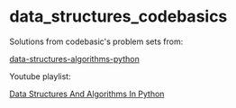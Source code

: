 # data_structures_codebasics
Solutions from codebasic's problem sets from:

[data-structures-algorithms-python](https://github.com/codebasics/data-structures-algorithms-python)


Youtube playlist:

[Data Structures And Algorithms In Python](https://www.youtube.com/watch?v=_t2GVaQasRY&list=PLeo1K3hjS3uu_n_a__MI_KktGTLYopZ12)
